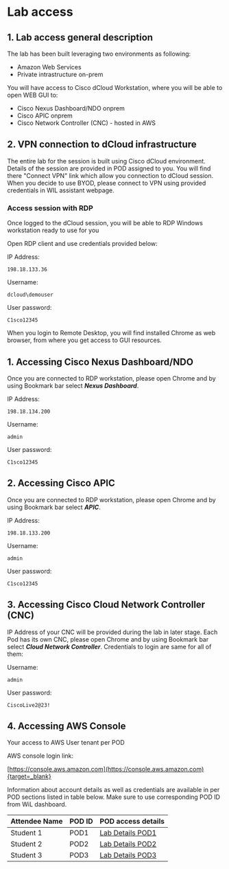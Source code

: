 # Lab access

## 1. Lab access general description

The lab has been built leveraging two environments as following:

- Amazon Web Services
- Private intrastructure on-prem

You will have access to Cisco dCloud Workstation, where you will be able to open WEB GUI to:

- Cisco Nexus Dashboard/NDO onprem
- Cisco APIC onprem
- Cisco Network Controller (CNC) - hosted in AWS


## 2. VPN connection to dCloud infrastructure

The entire lab for the session is built using Cisco dCloud environment.
Details of the session are provided in POD assigned to you. You will find there "Connect VPN" link which allow you connection to dCloud session.
When you decide to use BYOD, please connect to VPN using provided credentials in WIL assistant webpage.

### Access session with RDP

Once logged to the dCloud session, you will be able to RDP Windows workstation ready to use for you

Open RDP client and use credentials provided below:

IP Address:

	198.18.133.36

Username:
	
	dcloud\demouser

User password:
	
	C1sco12345

When you login to Remote Desktop, you will find installed Chrome as web browser, from where you get access to GUI resources.

## 1. Accessing Cisco Nexus Dashboard/NDO

Once you are connected to RDP workstation, please open Chrome and by using Bookmark bar select ***Nexus Dashboard***.

IP Address:

	198.18.134.200

Username:
	
	admin

User password:
	
	C1sco12345

## 2. Accessing Cisco APIC

Once you are connected to RDP workstation, please open Chrome and by using Bookmark bar select ***APIC***.

IP Address:

	198.18.133.200

Username:
	
	admin

User password:
	
	C1sco12345


## 3. Accessing Cisco Cloud Network Controller (CNC)

IP Address of your CNC will be provided during the lab in later stage. Each Pod has its own CNC, please open Chrome and by using Bookmark bar select ***Cloud Network Controller***. Credentials to login are same for all of them:

Username:
	
	admin

User password:
	
	CiscoLive2@23!


## 4. Accessing AWS Console

Your access to AWS User tenant per POD

AWS console login link:

[https://console.aws.amazon.com](https://console.aws.amazon.com){target=_blank}


Information about account details as well as credentials are available in per POD sections listed in table below. Make sure to use corresponding POD ID from WiL dashboard.  

| Attendee Name           | POD ID       | POD access details       |
| -------------- | -------------- | -------------- |
| Student 1 | POD1 | [Lab Details POD1](pod1x.md)|
| Student 2 | POD2 | [Lab Details POD2](pod1x.md)|
| Student 3 | POD3 | [Lab Details POD3](pod1x.md)|
